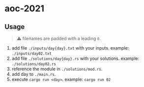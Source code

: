 # aoc-2021

## Usage

> ⚠️ filenames are padded with a leading `0`.

1. add file `./inputs/day{day}.txt` with your inputs. example: `./inputs/day02.txt`
2. add file `./solutions/day{day}.rs` with your solutions. example: `./solutions/day02.rs`
3. reference the module in `./solutions/mod.rs`.
4. add day to `./main.rs`.
5. execute `cargo run <day>`. example: `cargo run 02`
